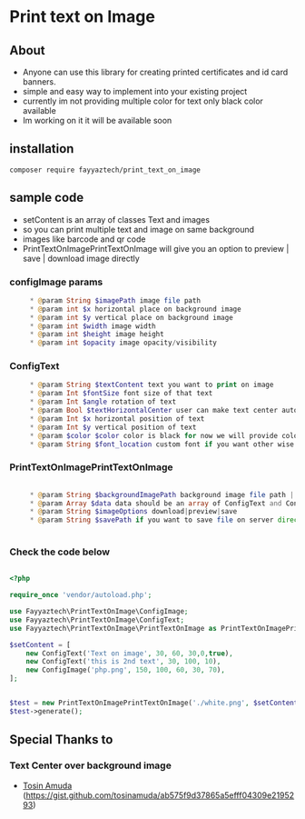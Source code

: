 # Print text on Image

## About 
- Anyone can use this library for creating printed certificates and id card banners.
- simple and easy way to implement into your existing project 
- currently im not providing multiple color for text only black color available
- Im working on it it will be available soon

## installation
```console
composer require fayyaztech/print_text_on_image
```
## sample code

- setContent is an array of classes Text and images
- so you can print multiple text and image on same background
- images like barcode and qr code
- PrintTextOnImagePrintTextOnImage will give you an option to preview | save | download image directly

### configImage params
```php
     * @param String $imagePath image file path
     * @param int $x horizontal place on background image
     * @param int $y vertical place on background image
     * @param int $width image width
     * @param int $height image height
     * @param int $opacity image opacity/visibility
```

### ConfigText
```php
     * @param String $textContent text you want to print on image
     * @param Int $fontSize font size of that text
     * @param Int $angle rotation of text
     * @param Bool $textHorizontalCenter user can make text center auto by added true parameter
     * @param Int $x horizontal position of text
     * @param Int $y vertical position of text
     * @param $color $color color is black for now we will provide color option soon
     * @param String $font_location custom font if you want other wise default is arial
```


### PrintTextOnImagePrintTextOnImage
```php
 
     * @param String $backgroundImagePath background image file path | remote url not allow | jpeg and png support
     * @param Array $data data should be an array of ConfigText and ConfigImage class
     * @param String $imageOptions download|preview|save
     * @param String $savePath if you want to save file on server directory. provide the path here and $imageOption must be save
     
```

### Check the code below

```php

<?php

require_once 'vendor/autoload.php';

use Fayyaztech\PrintTextOnImage\ConfigImage;
use Fayyaztech\PrintTextOnImage\ConfigText;
use Fayyaztech\PrintTextOnImage\PrintTextOnImage as PrintTextOnImagePrintTextOnImage;

$setContent = [
    new ConfigText('Text on image', 30, 60, 30,0,true),
    new ConfigText('this is 2nd text', 30, 100, 10),
    new ConfigImage('php.png', 150, 100, 60, 30, 70),
];


$test = new PrintTextOnImagePrintTextOnImage('./white.png', $setContent, 'preview');
$test->generate();
 ```

 ## Special Thanks to 
 ### Text Center over background image 
 - [Tosin Amuda]([https://](https://gist.github.com/tosinamuda)) (https://gist.github.com/tosinamuda/ab575f9d37865a5efff04309e2195293)
